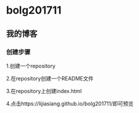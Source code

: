 # bolg201711
## 我的博客

### 创建步骤
1.创建一个repository

2.在repository创建一个README文件

3.在repository上创建index.html

4.点击https://lijiasiang.github.io/bolg201711/即可预览
